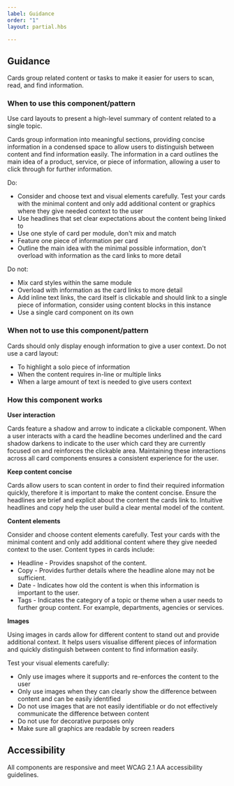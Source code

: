 ```yaml
---
label: Guidance
order: "1"
layout: partial.hbs

---
```

## Guidance

Cards group related content or tasks to make it easier for users to scan, read, and find information.

### When to use this component/pattern

Use card layouts to present a high-level summary of content related to a single topic.

Cards group information into meaningful sections, providing concise information in a condensed space to allow users to distinguish between content and find information easily. The information in a card outlines the main idea of a product, service, or piece of information, allowing a user to click through for further information.

Do:

* Consider and choose text and visual elements carefully. Test your cards with the minimal content and only add additional content or graphics where they give needed context to the user
* Use headlines that set clear expectations about the content being linked to
* Use one style of card per module, don't mix and match
* Feature one piece of information per card
* Outline the main idea with the minimal possible information, don't overload with information as the card links to more detail

Do not:

* Mix card styles within the same module
* Overload with information as the card links to more detail
* Add inline text links, the card itself is clickable and should link to a single piece of information, consider using content blocks in this instance
* Use a single card component on its own

### When not to use this component/pattern

Cards should only display enough information to give a user context. Do not use a card layout:

* To highlight a solo piece of information
* When the content requires in-line or multiple links
* When a large amount of text is needed to give users context

### How this component works

**User interaction**

Cards feature a shadow and arrow to indicate a clickable component. When a user interacts with a card the headline becomes underlined and the card shadow darkens to indicate to the user which card they are currently focused on and reinforces the clickable area. Maintaining these interactions across all card components ensures a consistent experience for the user.

**Keep content concise**

Cards allow users to scan content in order to find their required information quickly, therefore it is important to make the content concise. Ensure the headlines are brief and explicit about the content the cards link to. Intuitive headlines and copy help the user build a clear mental model of the content.

**Content elements**

Consider and choose content elements carefully. Test your cards with the minimal content and only add additional content where they give needed context to the user. Content types in cards include:

* Headline - Provides snapshot of the content.
* Copy - Provides further details where the headline alone may not be sufficient.
* Date - Indicates how old the content is when this information is important to the user.
* Tags - Indicates the category of a topic or theme when a user needs to further group content. For example, departments, agencies or services.

**Images**

Using images in cards allow for different content to stand out and provide additional context. It helps users visualise different pieces of information and quickly distinguish between content to find information easily.

Test your visual elements carefully:

* Only use images where it supports and re-enforces the content to the user
* Only use images when they can clearly show the difference between content and can be easily identified
* Do not use images that are not easily identifiable or do not effectively communicate the difference between content
* Do not use for decorative purposes only
* Make sure all graphics are readable by screen readers

## Accessibility

All components are responsive and meet WCAG 2.1 AA accessibility guidelines.